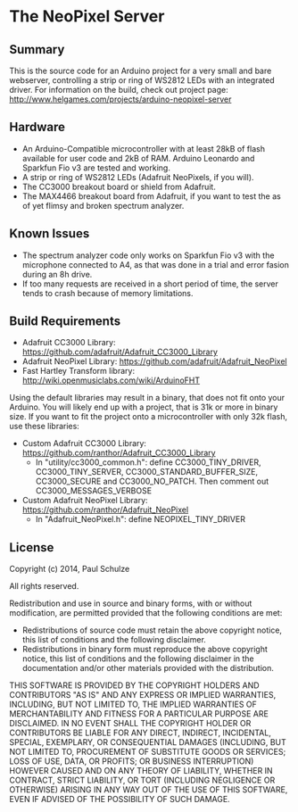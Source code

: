 The NeoPixel Server
===================

## Summary
This is the source code for an Arduino project for a very small and bare webserver, controlling
a strip or ring of WS2812 LEDs with an integrated driver. For information on the build, check out project page: http://www.helgames.com/projects/arduino-neopixel-server

## Hardware
* An Arduino-Compatible microcontroller with at least 28kB of flash available for user code and 2kB of RAM. Arduino Leonardo and Sparkfun Fio v3 are tested and working.
* A strip or ring of WS2812 LEDs (Adafruit NeoPixels, if you will).
* The CC3000 breakout board or shield from Adafruit.
* The MAX4466 breakout board from Adafruit, if you want to test the as of yet flimsy and broken spectrum analyzer.

## Known Issues
* The spectrum analyzer code only works on Sparkfun Fio v3 with the microphone connected to A4, as that was done in a trial and error fasion during an 8h
drive.
* If too many requests are received in a short period of time, the server tends to crash because of memory limitations.

## Build Requirements
* Adafruit CC3000 Library: https://github.com/adafruit/Adafruit_CC3000_Library
* Adafruit NeoPixel Library: https://github.com/adafruit/Adafruit_NeoPixel
* Fast Hartley Transform library: http://wiki.openmusiclabs.com/wiki/ArduinoFHT

Using the default libraries may result in a binary, that does not fit onto your Arduino. You will
likely end up with a project, that is 31k or more in binary size. If you want to fit the project
onto a microcontroller with only 32k flash, use these libraries:
* Custom Adafruit CC3000 Library: https://github.com/ranthor/Adafruit_CC3000_Library
  - In "utility/cc3000_common.h": define CC3000_TINY_DRIVER, CC3000_TINY_SERVER, CC3000_STANDARD_BUFFER_SIZE, CC3000_SECURE and CC3000_NO_PATCH. Then comment out CC3000_MESSAGES_VERBOSE
* Custom Adafruit NeoPixel Library: https://github.com/ranthor/Adafruit_NeoPixel
  - In "Adafruit_NeoPixel.h": define NEOPIXEL_TINY_DRIVER

## License
Copyright (c) 2014, Paul Schulze

All rights reserved.

Redistribution and use in source and binary forms, with or without modification,
are permitted provided that the following conditions are met:

* Redistributions of source code must retain the above copyright notice,
  this list of conditions and the following disclaimer.
* Redistributions in binary form must reproduce the above copyright notice,
  this list of conditions and the following disclaimer in the documentation
  and/or other materials provided with the distribution.

THIS SOFTWARE IS PROVIDED BY THE COPYRIGHT HOLDERS AND CONTRIBUTORS "AS IS"
AND ANY EXPRESS OR IMPLIED WARRANTIES, INCLUDING, BUT NOT LIMITED TO, THE IMPLIED
WARRANTIES OF MERCHANTABILITY AND FITNESS FOR A PARTICULAR PURPOSE ARE DISCLAIMED.
IN NO EVENT SHALL THE COPYRIGHT HOLDER OR CONTRIBUTORS BE LIABLE FOR ANY DIRECT,
INDIRECT, INCIDENTAL, SPECIAL, EXEMPLARY, OR CONSEQUENTIAL DAMAGES (INCLUDING, BUT
NOT LIMITED TO, PROCUREMENT OF SUBSTITUTE GOODS OR SERVICES; LOSS OF USE, DATA,
OR PROFITS; OR BUSINESS INTERRUPTION) HOWEVER CAUSED AND ON ANY THEORY OF LIABILITY,
WHETHER IN CONTRACT, STRICT LIABILITY, OR TORT (INCLUDING NEGLIGENCE OR OTHERWISE)
ARISING IN ANY WAY OUT OF THE USE OF THIS SOFTWARE, EVEN IF ADVISED OF THE POSSIBILITY
OF SUCH DAMAGE.
